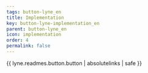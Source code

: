 ```yaml
---
tags: button-lyne_en
title: Implementation
key: button-lyne-implementation_en
parent: button-lyne_en
icon: implementation
order: 4
permalink: false  
---
```

{{ lyne.readmes.button.button | absolutelinks | safe }}


